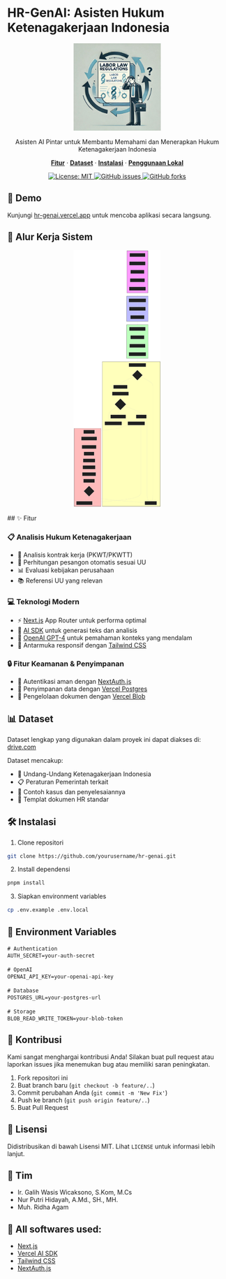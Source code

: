 # HR-GenAI: Asisten Hukum Ketenagakerjaan Indonesia

<p align="center">
  <img src="app/(chat)/favicon.jpeg" alt="Asisten Hukum Ketenagakerjaan Indonesia" width="200"/>
</p>

<p align="center">
  Asisten AI Pintar untuk Membantu Memahami dan Menerapkan Hukum Ketenagakerjaan Indonesia
</p>

<p align="center">
  <a href="#fitur"><strong>Fitur</strong></a> ·
  <a href="#dataset"><strong>Dataset</strong></a> ·
  <a href="#instalasi"><strong>Instalasi</strong></a> ·
  <a href="#penggunaan-lokal"><strong>Penggunaan Lokal</strong></a>
</p>

<p align="center">
  <a href="https://opensource.org/licenses/MIT">
    <img src="https://img.shields.io/badge/License-MIT-yellow.svg" alt="License: MIT">
  </a>
  <a href="https://github.com/yourusername/hr-genai/issues">
    <img src="https://img.shields.io/github/issues/yourusername/hr-genai" alt="GitHub issues">
  </a>
  <a href="https://github.com/yourusername/hr-genai/network">
    <img src="https://img.shields.io/github/forks/yourusername/hr-genai" alt="GitHub forks">
  </a>
</p>

## 🚀 Demo

Kunjungi [hr-genai.vercel.app](https://hr-genai.vercel.app) untuk mencoba aplikasi secara langsung.

## 🔄 Alur Kerja Sistem

<p align="center">
  <img src="app/(chat)/diagram.svg" alt="Alur Kerja sistem" width="200"/>
</p>
## ✨ Fitur

### 📋 Analisis Hukum Ketenagakerjaan

- 📝 Analisis kontrak kerja (PKWT/PKWTT)
- 🧮 Perhitungan pesangon otomatis sesuai UU
- 📊 Evaluasi kebijakan perusahaan
- 📚 Referensi UU yang relevan

### 💻 Teknologi Modern

- ⚡️ [Next.js](https://nextjs.org) App Router untuk performa optimal
- 🤖 [AI SDK](https://sdk.vercel.ai/docs) untuk generasi teks dan analisis
- 🧠 [OpenAI GPT-4](https://openai.com) untuk pemahaman konteks yang mendalam
- 🎨 Antarmuka responsif dengan [Tailwind CSS](https://tailwindcss.com)

### 🔒 Fitur Keamanan & Penyimpanan

- 🔑 Autentikasi aman dengan [NextAuth.js](https://github.com/nextauthjs/next-auth)
- 💾 Penyimpanan data dengan [Vercel Postgres](https://vercel.com/storage/postgres)
- 📁 Pengelolaan dokumen dengan [Vercel Blob](https://vercel.com/storage/blob)

## 📊 Dataset

Dataset lengkap yang digunakan dalam proyek ini dapat diakses di:
[drive.com](https://drive.com)

Dataset mencakup:

- 📜 Undang-Undang Ketenagakerjaan Indonesia
- 📋 Peraturan Pemerintah terkait
- 📝 Contoh kasus dan penyelesaiannya
- 📄 Templat dokumen HR standar

## 🛠️ Instalasi

1. Clone repositori

```bash
git clone https://github.com/yourusername/hr-genai.git
```

2. Install dependensi

```bash
pnpm install
```

3. Siapkan environment variables

```bash
cp .env.example .env.local
```

## 🔑 Environment Variables

```env
# Authentication
AUTH_SECRET=your-auth-secret

# OpenAI
OPENAI_API_KEY=your-openai-api-key

# Database
POSTGRES_URL=your-postgres-url

# Storage
BLOB_READ_WRITE_TOKEN=your-blob-token
```

## 🤝 Kontribusi

Kami sangat menghargai kontribusi Anda! Silakan buat pull request atau laporkan issues jika menemukan bug atau memiliki saran peningkatan.

1. Fork repositori ini
2. Buat branch baru (`git checkout -b feature/..`)
3. Commit perubahan Anda (`git commit -m 'New Fix'`)
4. Push ke branch (`git push origin feature/..`)
5. Buat Pull Request

## 📝 Lisensi

Didistribusikan di bawah Lisensi MIT. Lihat `LICENSE` untuk informasi lebih lanjut.

## 👥 Tim

- Ir. Galih Wasis Wicaksono, S.Kom, M.Cs
- Nur Putri Hidayah, A.Md., SH., MH.
- Muh. Ridha Agam

## 🙏 All softwares used:

- [Next.js](https://nextjs.org)
- [Vercel AI SDK](https://sdk.vercel.ai/docs)
- [Tailwind CSS](https://tailwindcss.com)
- [NextAuth.js](https://next-auth.js.org)
